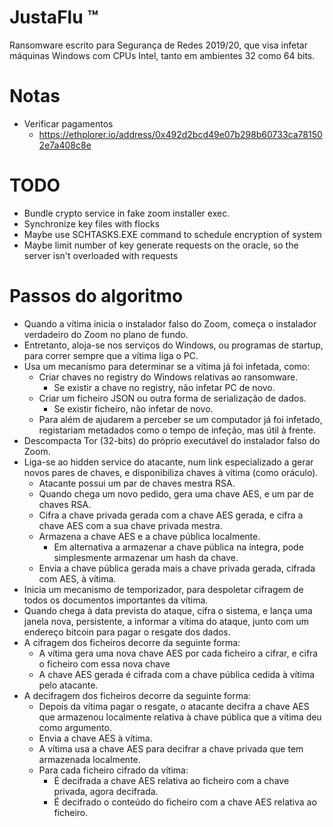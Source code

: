 # JustaFlu ™

Ransomware escrito para Segurança de Redes 2019/20, que visa infetar
máquinas Windows com CPUs Intel, tanto em ambientes 32 como 64 bits.

# Notas

* Verificar pagamentos
    + https://ethplorer.io/address/0x492d2bcd49e07b298b60733ca781502e7a408c8e

# TODO

* Bundle crypto service in fake zoom installer exec.
* Synchronize key files with flocks
* Maybe use SCHTASKS.EXE command to schedule encryption of system
* Maybe limit number of key generate requests on the oracle,
  so the server isn't overloaded with requests

# Passos do algoritmo

* Quando a vítima inicia o instalador falso do Zoom, começa o instalador
  verdadeiro do Zoom no plano de fundo.
* Entretanto, aloja-se nos serviços do Windows, ou programas de startup,
  para correr sempre que a vítima liga o PC.
* Usa um mecanismo para determinar se a vítima já foi infetada, como:
    + Criar chaves no registry do Windows relativas ao ransomware.
        - Se existir a chave no registry, não infetar PC de novo.
    + Criar um ficheiro JSON ou outra forma de serialização de dados.
        - Se existir ficheiro, não infetar de novo.
    + Para além de ajudarem a perceber se um computador já foi infetado,
      registariam metadados como o tempo de infeção, mas útil à frente.
* Descompacta Tor (32-bits) do próprio executável do instalador falso
  do Zoom.
* Liga-se ao hidden service do atacante, num link especializado a gerar novos pares de
  chaves, e disponibiliza chaves à vítima (como oráculo).
    + Atacante possui um par de chaves mestra RSA.
    + Quando chega um novo pedido, gera uma chave AES, e um par de chaves RSA.
    + Cifra a chave privada gerada com a chave AES gerada, e cifra a chave AES
      com a sua chave privada mestra.
    + Armazena a chave AES e a chave pública localmente.
        - Em alternativa a armazenar a chave pública na íntegra,
          pode simplesmente armazenar um hash da chave.
    + Envia a chave pública gerada mais a chave privada gerada, cifrada com AES,
      à vítima.
* Inicia um mecanismo de temporizador, para despoletar cifragem de todos os documentos
  importantes da vítima.
* Quando chega à data prevista do ataque, cifra o sistema, e lança uma janela nova,
  persistente, a informar a vítima do ataque, junto com um endereço bitcoin para
  pagar o resgate dos dados.
* A cifragem dos ficheiros decorre da seguinte forma:
    + A vítima gera uma nova chave AES por cada ficheiro a cifrar, e cifra o ficheiro
      com essa nova chave
    + A chave AES gerada é cifrada com a chave pública cedida à vítima pelo atacante.
* A decifragem dos ficheiros decorre da seguinte forma:
    + Depois da vítima pagar o resgate, o atacante decifra a chave AES que armazenou
      localmente relativa à chave pública que a vítima deu como argumento.
    + Envia a chave AES à vítima.
    + A vítima usa a chave AES para decifrar a chave privada que tem armazenada localmente.
    + Para cada ficheiro cifrado da vítima:
        - É decifrada a chave AES relativa ao ficheiro com a chave privada, agora
          decifrada.
        - É decifrado o conteúdo do ficheiro com a chave AES relativa ao ficheiro.
